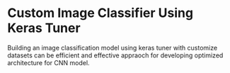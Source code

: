 # Custom Image Classifier Using Keras Tuner
Building an image classification model using keras tuner with customize datasets can be efficient and effective appraoch for developing optimized architecture for CNN model.
